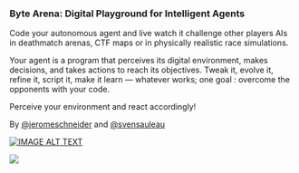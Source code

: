 ### Byte Arena: Digital Playground for Intelligent Agents

Code your autonomous agent and live watch it challenge other players AIs in deathmatch arenas, CTF maps or in physically realistic race simulations.

Your agent is a program that perceives its digital environment, makes decisions, and takes actions to reach its objectives. Tweak it, evolve it, refine it, script it, make it learn — whatever works; one goal : overcome the opponents with your code.

Perceive your environment and react accordingly!

By [@jeromeschneider](https://twitter.com/jeromeschneider) and [@svensauleau](https://twitter.com/svensauleau)

[![IMAGE ALT TEXT](http://img.youtube.com/vi/IsLsM8PPml4/0.jpg)](http://www.youtube.com/watch?v=IsLsM8PPml4 "Video Title")

<img src="https://cloud.githubusercontent.com/assets/4974818/24494371/57a8073c-1532-11e7-9026-469640cea9a7.png" width="auto" />
